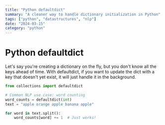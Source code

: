 ```yaml
---
title: "Python defaultdict"
summary: "A cleaner way to handle dictionary initialization in Python"
tags: ["python", "datastructures", "nlp"]
date: "2024-03-15"
category: "python"
---
```


# Python defaultdict

Let's say you're creating a dictionary on the fly, but you don't know all the keys ahead of time. With defaultdict, if you want to update the dict with a key that doesn't yet exist, it will just handle it in the background.

```python
from collections import defaultdict

# Common NLP use case: word counting
word_counts = defaultdict(int)
text = "apple orange apple banana apple"

for word in text.split():
    word_counts[word] += 1  # Just works!
```